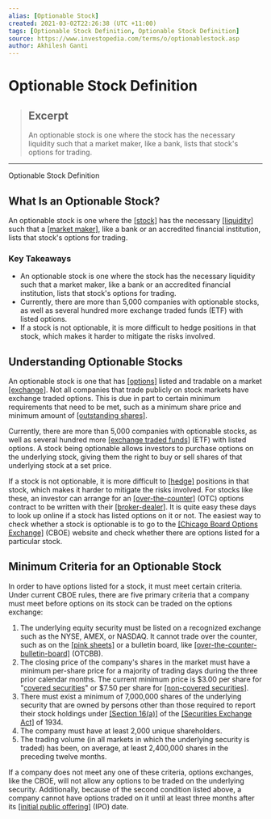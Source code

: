 ```yaml
---
alias: [Optionable Stock]
created: 2021-03-02T22:26:38 (UTC +11:00)
tags: [Optionable Stock Definition, Optionable Stock Definition]
source: https://www.investopedia.com/terms/o/optionablestock.asp
author: Akhilesh Ganti
---
```


# Optionable Stock Definition

> ## Excerpt
> An optionable stock is one where the stock has the necessary liquidity such that a market maker, like a bank, lists that stock's options for trading.

---

Optionable Stock Definition
## What Is an Optionable Stock?

An optionable stock is one where the [[stock]](https://www.investopedia.com/terms/s/stock.asp) has the necessary [[liquidity]](https://www.investopedia.com/terms/l/liquidity.asp) such that a [[market maker]](https://www.investopedia.com/terms/m/marketmaker.asp), like a bank or an accredited financial institution, lists that stock's options for trading.

### Key Takeaways

-   An optionable stock is one where the stock has the necessary liquidity such that a market maker, like a bank or an accredited financial institution, lists that stock's options for trading.
-   Currently, there are more than 5,000 companies with optionable stocks, as well as several hundred more exchange traded funds (ETF) with listed options.
-   If a stock is not optionable, it is more difficult to hedge positions in that stock, which makes it harder to mitigate the risks involved.

## Understanding Optionable Stocks

An optionable stock is one that has [[options]](https://www.investopedia.com/terms/o/optionscontract.asp) listed and tradable on a market [[exchange]](https://www.investopedia.com/terms/e/exchange.asp). Not all companies that trade publicly on stock markets have exchange traded options. This is due in part to certain minimum requirements that need to be met, such as a minimum share price and minimum amount of [[outstanding shares]](https://www.investopedia.com/terms/o/outstandingshares.asp).

Currently, there are more than 5,000 companies with optionable stocks, as well as several hundred more [[exchange traded funds]](https://www.investopedia.com/terms/e/etf.asp) (ETF) with listed options. A stock being optionable allows investors to purchase options on the underlying stock, giving them the right to buy or sell shares of that underlying stock at a set price.

If a stock is not optionable, it is more difficult to [[hedge]](https://www.investopedia.com/terms/h/hedge.asp) positions in that stock, which makes it harder to mitigate the risks involved. For stocks like these, an investor can arrange for an [[over-the-counter]](https://www.investopedia.com/terms/o/otc.asp) (OTC) options contract to be written with their [[broker-dealer]](https://www.investopedia.com/terms/b/broker-dealer.asp). It is quite easy these days to look up online if a stock has listed options on it or not. The easiest way to check whether a stock is optionable is to go to the [[Chicago Board Options Exchange]](https://www.investopedia.com/terms/c/cboe.asp) (CBOE) website and check whether there are options listed for a particular stock.

## Minimum Criteria for an Optionable Stock

In order to have options listed for a stock, it must meet certain criteria. Under current CBOE rules, there are five primary criteria that a company must meet before options on its stock can be traded on the options exchange:

1.  The underlying equity security must be listed on a recognized exchange such as the NYSE, AMEX, or NASDAQ. It cannot trade over the counter, such as on the [[pink sheets]](https://www.investopedia.com/terms/p/pinksheets.asp) or a bulletin board, like [[over-the-counter-bulletin-board]](https://www.investopedia.com/terms/o/otcbb.asp) (OTCBB).
2.  The closing price of the company's shares in the market must have a minimum per-share price for a majority of trading days during the three prior calendar months. The current minimum price is $3.00 per share for "[covered securities](https://www.investopedia.com/terms/c/coveredsecurity.asp)" or $7.50 per share for [[non-covered securities]](https://www.investopedia.com/terms/n/non-covered-security.asp).
3.  There must exist a minimum of 7,000,000 shares of the underlying security that are owned by persons other than those required to report their stock holdings under [[Section 16(a)]](https://www.investopedia.com/terms/s/section-16.asp) of the [[Securities Exchange Act]](https://www.investopedia.com/terms/s/seact1934.asp) of 1934.
4.  The company must have at least 2,000 unique shareholders.
5.  The trading volume (in all markets in which the underlying security is traded) has been, on average, at least 2,400,000 shares in the preceding twelve months.

If a company does not meet any one of these criteria, options exchanges, like the CBOE, will not allow any options to be traded on the underlying security. Additionally, because of the second condition listed above, a company cannot have options traded on it until at least three months after its [[initial public offering]](https://www.investopedia.com/terms/i/ipo.asp) (IPO) date.
